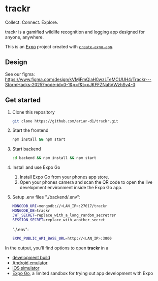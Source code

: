 # trackr 
Collect. Connect. Explore.

trackr is a gamified wildlife recognition and logging app 
designed for anyone, anywhere.

This is an [Expo](https://expo.dev) project created with [`create-expo-app`](https://www.npmjs.com/package/create-expo-app).

## Design
See our figma: https://www.figma.com/design/kVMjFmQlaH0wzLTeMCUUH4/Trackr---StormHacks-2025?node-id=0-1&p=f&t=oJKFFZNahVWzhSy4-0

## Get started
1. Clone this repository
   ```bash
   git clone https://github.com/arian-d1/trackr.git
2. Start the frontend
    ```bash
   npm install && npm start
   ```
3. Start backend
   ```bash
   cd backend && npm install && npm start
   ```
4. Install and use Expo Go
   1. Install Expo Go from your phones app store.
   2. Open your phones camera and scan the QR code to open the live development environment inside the Expo Go app.
5. Setup .env files 
   "./backend/.env":
   ```bash
   MONGODB_URI=mongodb://<LAN_IP>:27017/trackr
   MONGODB_DB=trackr
   JWT_SECRET=replace_with_a_long_random_secretrsr
   SESSION_SECRET=replace_with_another_secret
   ```

   "./.env":
   ```bash
   EXPO_PUBLIC_API_BASE_URL=http://<LAN_IP>:3000
   ```

In the output, you'll find options to open  **trackr**  in a
- [development build](https://docs.expo.dev/develop/development-builds/introduction/)
- [Android emulator](https://docs.expo.dev/workflow/android-studio-emulator/)
- [iOS simulator](https://docs.expo.dev/workflow/ios-simulator/)
- [Expo Go](https://expo.dev/go), a limited sandbox for trying out app development with Expo